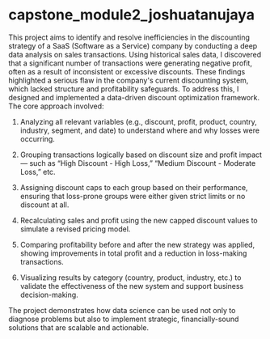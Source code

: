 # capstone_module2_joshuatanujaya
This project aims to identify and resolve inefficiencies in the discounting strategy of a SaaS (Software as a Service) company by conducting a deep data analysis on sales transactions. Using historical sales data, I discovered that a significant number of transactions were generating negative profit, often as a result of inconsistent or excessive discounts. These findings highlighted a serious flaw in the company's current discounting system, which lacked structure and profitability safeguards.
To address this, I designed and implemented a data-driven discount optimization framework. The core approach involved:

1. Analyzing all relevant variables (e.g., discount, profit, product, country, industry, segment, and date) to understand where and why losses were occurring.

2. Grouping transactions logically based on discount size and profit impact — such as “High Discount - High Loss,” “Medium Discount - Moderate Loss,” etc.

3. Assigning discount caps to each group based on their performance, ensuring that loss-prone groups were either given strict limits or no discount at all.

4. Recalculating sales and profit using the new capped discount values to simulate a revised pricing model.

5. Comparing profitability before and after the new strategy was applied, showing improvements in total profit and a reduction in loss-making transactions.

6. Visualizing results by category (country, product, industry, etc.) to validate the effectiveness of the new system and support business decision-making.

The project demonstrates how data science can be used not only to diagnose problems but also to implement strategic, financially-sound solutions that are scalable and actionable.

